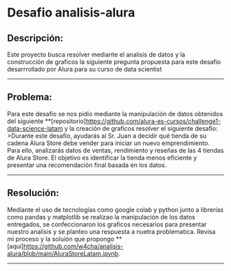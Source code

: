 # Desafio analisis-alura
## Descripción:
Este proyecto busca resolver mediante el analisis de datos y la construcción de 
graficos la siguiente pregunta propuesta para este desafio desarrrollado por Alura para su
curso de data scientist

-----
## Problema:
Para este desafio se nos pidio mediante la manipulación de datos obtenidos del siguiente **[repositorio]<https://github.com/alura-es-cursos/challenge1-data-science-latam> y
la creación de graficos resolver el siguiente desafío: >Durante este desafío, ayudarás al Sr. Juan 
a decidir qué tienda de su cadena Alura Store debe vender para iniciar un nuevo emprendimiento. Para ello, 
analizarás datos de ventas, rendimiento y reseñas de las 4 tiendas de Alura Store. El objetivo es identificar 
la tienda menos eficiente y presentar una recomendación final basada en los datos.

----
## Resolución:
Mediante el uso de tecnologías como google colab y python junto a librerías como pandas y matplotlib
se realizao la manipulación de los datos entregados, se confeccionaron los graficos necesarios para
presentar nuestro analisis y se planteo una respuesta a nuetra problematica. Revisa mi proceso y 
la soluión que propongo **[aquí]<https://github.com/w4cha/analisis-alura/blob/main/AluraStoreLatam.ipynb>.


-----

